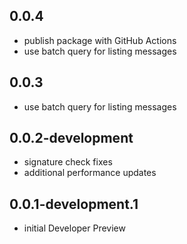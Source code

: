 ## 0.0.4
- publish package with GitHub Actions
- use batch query for listing messages

## 0.0.3
- use batch query for listing messages

## 0.0.2-development
- signature check fixes
- additional performance updates

## 0.0.1-development.1
- initial Developer Preview
